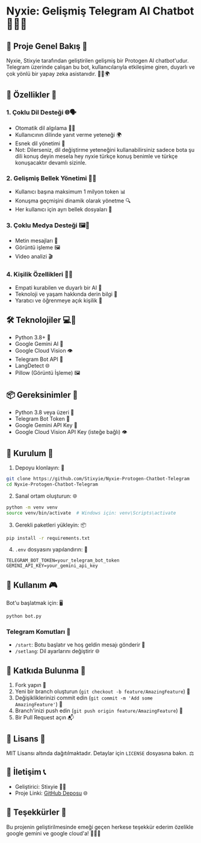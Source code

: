 # Nyxie: Gelişmiş Telegram AI Chatbot 🤖✨🌈

## 🌟 Proje Genel Bakış 🚀

Nyxie, Stixyie tarafından geliştirilen gelişmiş bir Protogen AI chatbot'udur. Telegram üzerinde çalışan bu bot, kullanıcılarıyla etkileşime giren, duyarlı ve çok yönlü bir yapay zeka asistanıdır. 🧠💬🌍

## 🚀 Özellikler 🌈

### 1. Çoklu Dil Desteği 🌐🗣️
- Otomatik dil algılama 🕵️‍♀️
- Kullanıcının dilinde yanıt verme yeteneği 🌍
- Esnek dil yönetimi 🔄
- Not: Dilerseniz, dil değiştirme yeteneğini kullanabilirsiniz sadece bota şu dili konuş deyin mesela hey nyxie türkçe konuş benimle ve türkçe konuşacaktır devamlı sizinle.

### 2. Gelişmiş Bellek Yönetimi 🧠💾
- Kullanıcı başına maksimum 1 milyon token 📊
- Konuşma geçmişini dinamik olarak yönetme 🔍
- Her kullanıcı için ayrı bellek dosyaları 📁

### 3. Çoklu Medya Desteği 🖼️🎥
- Metin mesajları 📝
- Görüntü işleme 🖼️
- Video analizi 🎬

### 4. Kişilik Özellikleri 💖🤖
- Empati kurabilen ve duyarlı bir AI 🤗
- Teknoloji ve yaşam hakkında derin bilgi 🌈
- Yaratıcı ve öğrenmeye açık kişilik 🌱

## 🛠️ Teknolojiler 💻🔧

- Python 3.8+ 🐍
- Google Gemini AI 🌟
- Google Cloud Vision 👁️
- Telegram Bot API 📱
- LangDetect 🌐
- Pillow (Görüntü İşleme) 🖼️

## 📦 Gereksinimler 🛒

- Python 3.8 veya üzeri 🐍
- Telegram Bot Token 🤖
- Google Gemini API Key 🌟
- Google Cloud Vision API Key (isteğe bağlı) 👁️

## 🔧 Kurulum 🚧

1. Depoyu klonlayın: 📂
```bash
git clone https://github.com/Stixyie/Nyxie-Protogen-Chatbot-Telegram
cd Nyxie-Protogen-Chatbot-Telegram
```

2. Sanal ortam oluşturun: 🌐
```bash
python -m venv venv
source venv/bin/activate  # Windows için: venv\Scripts\activate
```

3. Gerekli paketleri yükleyin: 📦
```bash
pip install -r requirements.txt
```

4. `.env` dosyasını yapılandırın: 🔐
```
TELEGRAM_BOT_TOKEN=your_telegram_bot_token
GEMINI_API_KEY=your_gemini_api_key
```

## 🚀 Kullanım 🎮

Bot'u başlatmak için: 🖥️
```bash
python bot.py
```

### Telegram Komutları 📱
- `/start`: Botu başlatır ve hoş geldin mesajı gönderir 👋
- `/setlang`: Dil ayarlarını değiştirir 🌐

## 🤝 Katkıda Bulunma 🌈

1. Fork yapın 🍴
2. Yeni bir branch oluşturun (`git checkout -b feature/AmazingFeature`) 🌱
3. Değişikliklerinizi commit edin (`git commit -m 'Add some AmazingFeature'`) 💾
4. Branch'inizi push edin (`git push origin feature/AmazingFeature`) 🚀
5. Bir Pull Request açın 📬

## 📄 Lisans 📜

MIT Lisansı altında dağıtılmaktadır. Detaylar için `LICENSE` dosyasına bakın. ⚖️

## 👥 İletişim 📞

- Geliştirici: Stixyie 👨‍💻
- Proje Linki: [GitHub Deposu](https://github.com/Stixyie/Nyxie-Protogen-Chatbot-Telegram) 🌐

## 🌈 Teşekkürler 🙏

Bu projenin geliştirilmesinde emeği geçen herkese teşekkür ederim özelikle google gemini ve google cloud'a! 🌟🚀💖
